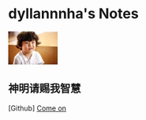 # dyllannnha's Notes
![logo](智慧.jpg)

## 神明请赐我智慧

[Github]<!--(https://github.com/dyllannnha/dyllannnha.github.io)-->
[Come on](README.md)
